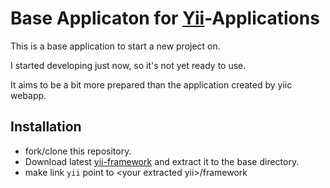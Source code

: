 Base Applicaton for [Yii](http://www.yiiframework.com/ "Yii Framework")-Applications
====================================================================================

This is a base application to start a new project on.

I started developing just now, so it's not yet ready to use.

It aims to be a bit more prepared than the application created by yiic webapp.

Installation
------------

* fork/clone this repository.
* Download latest [yii-framework](http://yii.googlecode.com/files/yii-1.1.6.r2877.tar.gz "Yii-1.1.6") and extract it to the base directory.
* make link `yii` point to &lt;your extracted yii&gt;/framework

